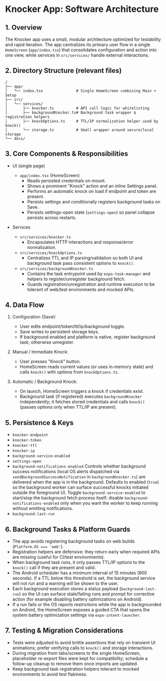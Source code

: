 # Knocker App: Software Architecture

## 1. Overview

The Knocker app uses a small, modular architecture optimized for testability and rapid iteration. The app centralizes its primary user flow in a single `HomeScreen` (`app/index.tsx`) that consolidates configuration and action into one view, while services in `src/services/` handle external interactions.

## 2. Directory Structure (relevant files)

```
/
├── app/
│   └── index.tsx               # Single HomeScreen combining Main + Setup
├── src/
│   └── services/
│       ├── knocker.ts          # API call logic for whitelisting
│       ├── backgroundKnocker.ts# Background task wrapper & registration helpers
│       ├── knockOptions.ts     # TTL/IP normalization helper used by knock()
│       └── storage.ts          # Small wrapper around secure/local storage
└── docs/
```

## 3. Core Components & Responsibilities

- UI (single page)
  - `app/index.tsx` (HomeScreen)
    - Reads persisted credentials on mount.
    - Shows a prominent "Knock" action and an inline Settings panel.
    - Performs an automatic knock on load if endpoint and token are present.
    - Persists settings and conditionally registers background tasks on Save.
    - Persists settings-open state (`settings-open`) so panel collapse persists across restarts.

- Services
  - `src/services/knocker.ts`
    - Encapsulates HTTP interactions and response/error normalization.
  - `src/services/knockOptions.ts`
    - Centralizes TTL and IP parsing/validation so both UI and background task pass consistent options to `knock()`.
  - `src/services/backgroundKnocker.ts`
    - Contains the task entrypoint used by `expo-task-manager` and helpers to register/unregister background fetch.
    - Guards registration/unregistration and runtime execution to be tolerant of web/test environments and mocked APIs.

## 4. Data Flow

1. Configuration (Save):
   - User edits endpoint/token/ttl/ip/background toggle.
   - Save writes to persistent storage keys.
   - If background enabled and platform is native, register background task; otherwise unregister.

2. Manual / Immediate Knock:
   - User presses "Knock" button.
   - HomeScreen reads current values (or uses in-memory state) and calls `knock()` with options from `knockOptions.ts`.

3. Automatic / Background Knock:
   - On launch, HomeScreen triggers a knock if credentials exist.
   - Background task (if registered) executes `backgroundKnocker` independently; it fetches stored credentials and calls `knock()` (passes options only when TTL/IP are present).

## 5. Persistence & Keys

- `knocker-endpoint`
- `knocker-token`
- `knocker-ttl`
- `knocker-ip`
- `background-service-enabled`
- `settings-open`
- `background-notifications-enabled`
  Controls whether background success notifications (local OS alerts dispatched via `sendBackgroundSuccessNotification` in `backgroundKnocker.ts`) are delivered when the app is in the background. Defaults to enabled (`true`) so the background worker can surface successful knocks initiated outside the foreground UI. Toggle `background-service-enabled` to start/stop the background fetch process itself; disable `background-notifications-enabled` only when you want the worker to keep running without emitting notifications.
- `background-last-run`

## 6. Background Tasks & Platform Guards

- The app avoids registering background tasks on web builds (`Platform.OS === 'web'`).
- Registration helpers are defensive: they return early when required APIs are missing (useful for CI/test environments).
- When background task runs, it only passes TTL/IP options to the `knock()` call if they are present and valid.
- The Android scheduler has a minimum interval of 15 minutes (900 seconds). If a TTL below this threshold is set, the background service will not run and a warning will be shown to the user.
- Each background execution stores a status payload (`background-last-run`) so the UI can surface stale/failing runs and prompt for corrective action (for example disabling battery optimizations on Android).
- If a run fails or the OS reports restrictions while the app is backgrounded on Android, the HomeScreen exposes a guided CTA that opens the system battery optimization settings via `expo-intent-launcher`.

## 7. Testing & Migration Considerations

- Tests were adjusted to avoid brittle assertions that rely on transient UI animations; prefer verifying calls to `knock()` and storage interactions.
- During migration from tabs/screens to the single HomeScreen, placeholder re-export files were kept for compatibility; schedule a follow-up cleanup to remove them once imports are updated.
- Keep background task registration helpers tolerant to mocked environments to avoid test flakiness.
